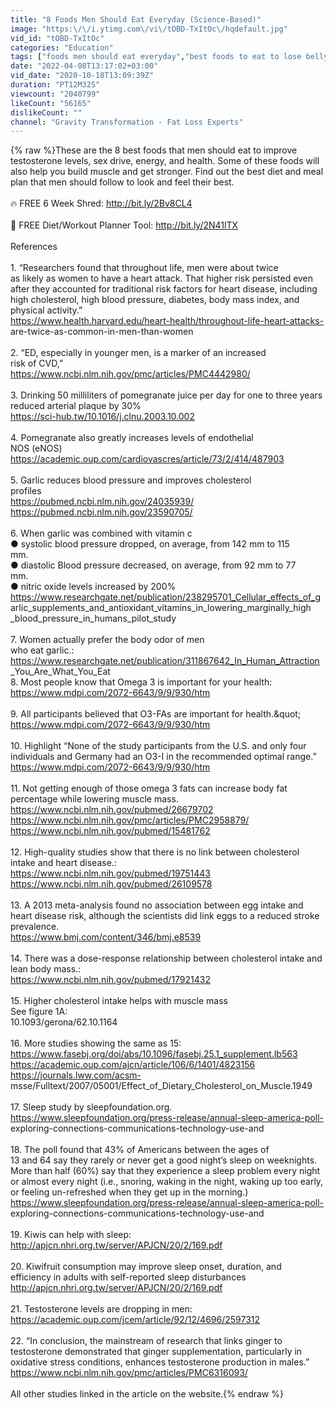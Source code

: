```yaml
---
title: "8 Foods Men Should Eat Everyday (Science-Based)"
image: "https:\/\/i.ytimg.com\/vi\/tOBD-TxItOc\/hqdefault.jpg"
vid_id: "tOBD-TxItOc"
categories: "Education"
tags: ["foods men should eat everyday","best foods to eat to lose belly fat","best foods to eat for muscle gain"]
date: "2022-04-08T13:17:02+03:00"
vid_date: "2020-10-18T13:09:39Z"
duration: "PT12M32S"
viewcount: "2040799"
likeCount: "56165"
dislikeCount: ""
channel: "Gravity Transformation - Fat Loss Experts"
---
```

{% raw %}These are the 8 best foods that men should eat to improve testosterone levels, sex drive, energy, and health. Some of these foods will also help you build muscle and get stronger. Find out the best diet and meal plan that men should follow to look and feel their best. <br /><br />🔥 FREE 6 Week Shred: <a rel="nofollow" target="blank" href="http://bit.ly/2Bv8CL4">http://bit.ly/2Bv8CL4</a><br /><br />📲 FREE Diet/Workout Planner Tool: <a rel="nofollow" target="blank" href="http://bit.ly/2N41lTX">http://bit.ly/2N41lTX</a><br /><br />References<br /><br />1. “Researchers found that throughout life, men were about twice<br />as likely as women to have a heart attack. That higher risk persisted even<br />after they accounted for traditional risk factors for heart disease, including<br />high cholesterol, high blood pressure, diabetes, body mass index, and<br />physical activity.”<br /><a rel="nofollow" target="blank" href="https://www.health.harvard.edu/heart-health/throughout-life-heart-attacks-">https://www.health.harvard.edu/heart-health/throughout-life-heart-attacks-</a><br />are-twice-as-common-in-men-than-women<br /><br />2. “ED, especially in younger men, is a marker of an increased<br />risk of CVD,”<br /><a rel="nofollow" target="blank" href="https://www.ncbi.nlm.nih.gov/pmc/articles/PMC4442980/">https://www.ncbi.nlm.nih.gov/pmc/articles/PMC4442980/</a><br /><br />3. Drinking 50 milliliters of pomegranate juice per day for one to three years reduced arterial plaque by 30%<br /><a rel="nofollow" target="blank" href="https://sci-hub.tw/10.1016/j.clnu.2003.10.002">https://sci-hub.tw/10.1016/j.clnu.2003.10.002</a><br /><br />4. Pomegranate also greatly increases levels of endothelial<br />NOS (eNOS)<br /><a rel="nofollow" target="blank" href="https://academic.oup.com/cardiovascres/article/73/2/414/487903">https://academic.oup.com/cardiovascres/article/73/2/414/487903</a><br /><br />5. Garlic reduces blood pressure and improves cholesterol<br />profiles<br /><a rel="nofollow" target="blank" href="https://pubmed.ncbi.nlm.nih.gov/24035939/">https://pubmed.ncbi.nlm.nih.gov/24035939/</a><br /><a rel="nofollow" target="blank" href="https://pubmed.ncbi.nlm.nih.gov/23590705/">https://pubmed.ncbi.nlm.nih.gov/23590705/</a><br /><br />6. When garlic was combined with vitamin c<br />● systolic blood pressure dropped, on average, from 142 mm to 115<br />mm.<br />● diastolic Blood pressure decreased, on average, from 92 mm to 77<br />mm.<br />● nitric oxide levels increased by 200%<br /><a rel="nofollow" target="blank" href="https://www.researchgate.net/publication/238295701_Cellular_effects_of_g">https://www.researchgate.net/publication/238295701_Cellular_effects_of_g</a><br />arlic_supplements_and_antioxidant_vitamins_in_lowering_marginally_high<br />_blood_pressure_in_humans_pilot_study<br /><br />7. Women actually prefer the body odor of men<br />who eat garlic.:<br /><a rel="nofollow" target="blank" href="https://www.researchgate.net/publication/311867642_In_Human_Attraction">https://www.researchgate.net/publication/311867642_In_Human_Attraction</a><br />_You_Are_What_You_Eat<br />8. Most people know that Omega 3 is important for your health:<br /><a rel="nofollow" target="blank" href="https://www.mdpi.com/2072-6643/9/9/930/htm">https://www.mdpi.com/2072-6643/9/9/930/htm</a><br /><br />9. All participants believed that O3-FAs are important for health.&amp;quot;<br /><a rel="nofollow" target="blank" href="https://www.mdpi.com/2072-6643/9/9/930/htm">https://www.mdpi.com/2072-6643/9/9/930/htm</a><br /><br />10. Highlight “None of the study participants from the U.S. and only four<br />individuals and Germany had an O3-I in the recommended optimal range.”<br /><a rel="nofollow" target="blank" href="https://www.mdpi.com/2072-6643/9/9/930/htm">https://www.mdpi.com/2072-6643/9/9/930/htm</a><br /><br />11. Not getting enough of those omega 3 fats can increase body fat percentage while lowering muscle mass.<br /><a rel="nofollow" target="blank" href="https://www.ncbi.nlm.nih.gov/pubmed/26679702">https://www.ncbi.nlm.nih.gov/pubmed/26679702</a><br /><a rel="nofollow" target="blank" href="https://www.ncbi.nlm.nih.gov/pmc/articles/PMC2958879/">https://www.ncbi.nlm.nih.gov/pmc/articles/PMC2958879/</a><br /><a rel="nofollow" target="blank" href="https://www.ncbi.nlm.nih.gov/pubmed/15481762">https://www.ncbi.nlm.nih.gov/pubmed/15481762</a><br /><br />12. High-quality studies show that there is no link between cholesterol intake and heart disease.:<br /><a rel="nofollow" target="blank" href="https://www.ncbi.nlm.nih.gov/pubmed/19751443">https://www.ncbi.nlm.nih.gov/pubmed/19751443</a><br /><a rel="nofollow" target="blank" href="https://www.ncbi.nlm.nih.gov/pubmed/26109578">https://www.ncbi.nlm.nih.gov/pubmed/26109578</a><br /><br />13. A 2013 meta-analysis found no association between egg intake and heart disease risk, although the scientists did link eggs to a reduced stroke prevalence.<br /><a rel="nofollow" target="blank" href="https://www.bmj.com/content/346/bmj.e8539">https://www.bmj.com/content/346/bmj.e8539</a><br /><br />14. There was a dose-response relationship between cholesterol intake and lean body mass.:<br /><a rel="nofollow" target="blank" href="https://www.ncbi.nlm.nih.gov/pubmed/17921432">https://www.ncbi.nlm.nih.gov/pubmed/17921432</a><br /><br />15. Higher cholesterol intake helps with muscle mass<br />See figure 1A:<br />10.1093/gerona/62.10.1164<br /><br />16. More studies showing the same as 15:<br /><a rel="nofollow" target="blank" href="https://www.fasebj.org/doi/abs/10.1096/fasebj.25.1_supplement.lb563">https://www.fasebj.org/doi/abs/10.1096/fasebj.25.1_supplement.lb563</a><br /><a rel="nofollow" target="blank" href="https://academic.oup.com/ajcn/article/106/6/1401/4823156">https://academic.oup.com/ajcn/article/106/6/1401/4823156</a><br /><a rel="nofollow" target="blank" href="https://journals.lww.com/acsm-">https://journals.lww.com/acsm-</a><br />msse/Fulltext/2007/05001/Effect_of_Dietary_Cholesterol_on_Muscle.1949<br /><br />17. Sleep study by sleepfoundation.org.<br /><a rel="nofollow" target="blank" href="https://www.sleepfoundation.org/press-release/annual-sleep-america-poll-">https://www.sleepfoundation.org/press-release/annual-sleep-america-poll-</a><br />exploring-connections-communications-technology-use-and<br /><br />18. The poll found that 43% of Americans between the ages of<br />13 and 64 say they rarely or never get a good night’s sleep on weeknights.<br />More than half (60%) say that they experience a sleep problem every night<br />or almost every night (i.e., snoring, waking in the night, waking up too early,<br />or feeling un-refreshed when they get up in the morning.)<br /><a rel="nofollow" target="blank" href="https://www.sleepfoundation.org/press-release/annual-sleep-america-poll-">https://www.sleepfoundation.org/press-release/annual-sleep-america-poll-</a><br />exploring-connections-communications-technology-use-and<br /><br />19. Kiwis can help with sleep:<br /><a rel="nofollow" target="blank" href="http://apjcn.nhri.org.tw/server/APJCN/20/2/169.pdf">http://apjcn.nhri.org.tw/server/APJCN/20/2/169.pdf</a><br /><br />20. Kiwifruit consumption may improve sleep onset, duration, and<br />efficiency in adults with self-reported sleep disturbances<br /><a rel="nofollow" target="blank" href="http://apjcn.nhri.org.tw/server/APJCN/20/2/169.pdf">http://apjcn.nhri.org.tw/server/APJCN/20/2/169.pdf</a><br /><br />21. Testosterone levels are dropping in men:<br /><a rel="nofollow" target="blank" href="https://academic.oup.com/jcem/article/92/12/4696/2597312">https://academic.oup.com/jcem/article/92/12/4696/2597312</a><br /><br />22. “In conclusion, the mainstream of research that links ginger to<br />testosterone demonstrated that ginger supplementation, particularly in<br />oxidative stress conditions, enhances testosterone production in males.”<br /><a rel="nofollow" target="blank" href="https://www.ncbi.nlm.nih.gov/pmc/articles/PMC6316093/">https://www.ncbi.nlm.nih.gov/pmc/articles/PMC6316093/</a><br /><br />All other studies linked in the article on the website.{% endraw %}
